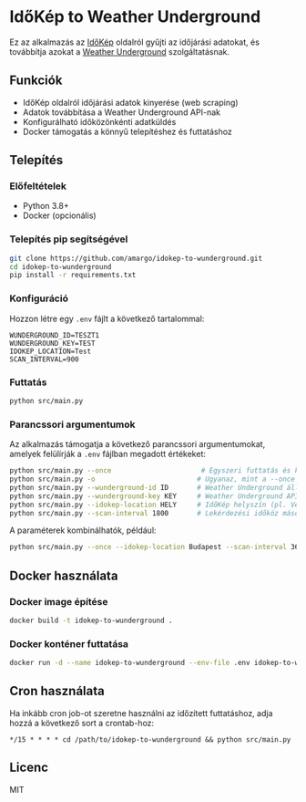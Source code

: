 # IdőKép to Weather Underground

Ez az alkalmazás az [IdőKép](https://www.idokep.hu) oldalról gyűjti az időjárási adatokat, és továbbítja azokat a [Weather Underground](https://www.wunderground.com) szolgáltatásnak.

## Funkciók

- IdőKép oldalról időjárási adatok kinyerése (web scraping)
- Adatok továbbítása a Weather Underground API-nak
- Konfigurálható időközönkénti adatküldés
- Docker támogatás a könnyű telepítéshez és futtatáshoz

## Telepítés

### Előfeltételek

- Python 3.8+
- Docker (opcionális)

### Telepítés pip segítségével

```bash
git clone https://github.com/amargo/idokep-to-wunderground.git
cd idokep-to-wunderground
pip install -r requirements.txt
```

### Konfiguráció

Hozzon létre egy `.env` fájlt a következő tartalommal:

```
WUNDERGROUND_ID=TESZT1
WUNDERGROUND_KEY=TEST
IDOKEP_LOCATION=Test
SCAN_INTERVAL=900
```

### Futtatás

```bash
python src/main.py
```

### Parancssori argumentumok

Az alkalmazás támogatja a következő parancssori argumentumokat, amelyek felülírják a `.env` fájlban megadott értékeket:

```bash
python src/main.py --once                      # Egyszeri futtatás és kilépés
python src/main.py -o                         # Ugyanaz, mint a --once
python src/main.py --wunderground-id ID       # Weather Underground állomás azonosító
python src/main.py --wunderground-key KEY     # Weather Underground API kulcs
python src/main.py --idokep-location HELY     # IdőKép helyszín (pl. Velence)
python src/main.py --scan-interval 1800       # Lekérdezési időköz másodpercben
```

A paraméterek kombinálhatók, például:

```bash
python src/main.py --once --idokep-location Budapest --scan-interval 3600
```

## Docker használata

### Docker image építése

```bash
docker build -t idokep-to-wunderground .
```

### Docker konténer futtatása

```bash
docker run -d --name idokep-to-wunderground --env-file .env idokep-to-wunderground
```

## Cron használata

Ha inkább cron job-ot szeretne használni az időzített futtatáshoz, adja hozzá a következő sort a crontab-hoz:

```
*/15 * * * * cd /path/to/idokep-to-wunderground && python src/main.py
```

## Licenc

MIT